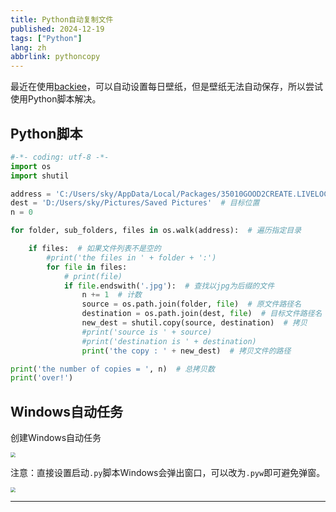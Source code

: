 ```yaml
---
title: Python自动复制文件
published: 2024-12-19
tags: ["Python"]
lang: zh
abbrlink: pythoncopy
---
```


最近在使用[backiee](https://www.microsoft.com/zh-cn/p/backiee-wallpaper-studio-10/9wzdncrfhzcd?activetab=pivot:overviewtab)，可以自动设置每日壁纸，但是壁纸无法自动保存，所以尝试使用Python脚本解决。

## Python脚本

```python
#-*- coding: utf-8 -*-
import os
import shutil

address = 'C:/Users/sky/AppData/Local/Packages/35010GOOD2CREATE.LIVELOCKTHEMES_cxjy25q2av1xg/LocalState/'  # 需要遍历的目录
dest = 'D:/Users/sky/Pictures/Saved Pictures'  # 目标位置
n = 0

for folder, sub_folders, files in os.walk(address):  # 遍历指定目录

    if files:  # 如果文件列表不是空的
        #print('the files in ' + folder + ':')
        for file in files:
            # print(file)
            if file.endswith('.jpg'):  # 查找以jpg为后缀的文件
                n += 1  # 计数
                source = os.path.join(folder, file)  # 原文件路径名
                destination = os.path.join(dest, file)  # 目标文件路径名
                new_dest = shutil.copy(source, destination)  # 拷贝
                #print('source is ' + source)
                #print('destination is ' + destination)
                print('the copy : ' + new_dest)  # 拷贝文件的路径

print('the number of copies = ', n)  # 总拷贝数
print('over!')
```

## Windows自动任务

创建Windows自动任务

<img src="2021010401-pythonCopy/pythonCopy01.png
" style="zoom: 50%;" />

注意：直接设置启动`.py`脚本Windows会弹出窗口，可以改为`.pyw`即可避免弹窗。

<img src="2021010401-pythonCopy/pythonCopy02.png
" style="zoom:50%;" />

--------
